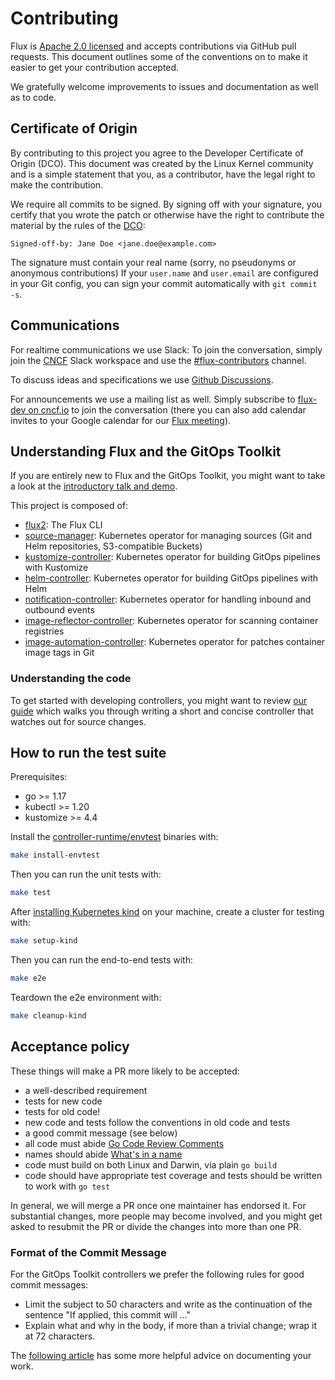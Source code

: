 # Contributing

Flux is [Apache 2.0 licensed](https://github.com/fluxcd/flux2/blob/main/LICENSE) and
accepts contributions via GitHub pull requests. This document outlines
some of the conventions on to make it easier to get your contribution
accepted.

We gratefully welcome improvements to issues and documentation as well as to
code.

## Certificate of Origin

By contributing to this project you agree to the Developer Certificate of
Origin (DCO). This document was created by the Linux Kernel community and is a
simple statement that you, as a contributor, have the legal right to make the
contribution.

We require all commits to be signed. By signing off with your signature, you
certify that you wrote the patch or otherwise have the right to contribute the
material by the rules of the [DCO](DCO):

`Signed-off-by: Jane Doe <jane.doe@example.com>`

The signature must contain your real name
(sorry, no pseudonyms or anonymous contributions)
If your `user.name` and `user.email` are configured in your Git config,
you can sign your commit automatically with `git commit -s`.

## Communications

For realtime communications we use Slack: To join the conversation, simply
join the [CNCF](https://slack.cncf.io/) Slack workspace and use the
[#flux-contributors](https://cloud-native.slack.com/messages/flux-contributors/) channel.

To discuss ideas and specifications we use [Github
Discussions](https://github.com/fluxcd/flux2/discussions).

For announcements we use a mailing list as well. Simply subscribe to
[flux-dev on cncf.io](https://lists.cncf.io/g/cncf-flux-dev)
to join the conversation (there you can also add calendar invites
to your Google calendar for our [Flux
meeting](https://docs.google.com/document/d/1l_M0om0qUEN_NNiGgpqJ2tvsF2iioHkaARDeh6b70B0/view)).

## Understanding Flux and the GitOps Toolkit

If you are entirely new to Flux and the GitOps Toolkit,
you might want to take a look at the [introductory talk and demo](https://www.youtube.com/watch?v=qQBtSkgl7tI).

This project is composed of:

- [flux2](https://github.com/fluxcd/flux2): The Flux CLI
- [source-manager](https://github.com/fluxcd/source-controller): Kubernetes operator for managing sources (Git and Helm repositories, S3-compatible Buckets)
- [kustomize-controller](https://github.com/fluxcd/kustomize-controller): Kubernetes operator for building GitOps pipelines with Kustomize
- [helm-controller](https://github.com/fluxcd/helm-controller): Kubernetes operator for building GitOps pipelines with Helm
- [notification-controller](https://github.com/fluxcd/notification-controller): Kubernetes operator for handling inbound and outbound events
- [image-reflector-controller](https://github.com/fluxcd/image-reflector-controller): Kubernetes operator for scanning container registries
- [image-automation-controller](https://github.com/fluxcd/image-automation-controller): Kubernetes operator for patches container image tags in Git

### Understanding the code

To get started with developing controllers, you might want to review
[our guide](https://fluxcd.io/docs/gitops-toolkit/source-watcher/) which
walks you through writing a short and concise controller that watches out
for source changes.

## How to run the test suite

Prerequisites:

* go >= 1.17
* kubectl >= 1.20
* kustomize >= 4.4

Install the [controller-runtime/envtest](https://github.com/kubernetes-sigs/controller-runtime/tree/master/tools/setup-envtest) binaries with:

```bash
make install-envtest
```

Then you can run the unit tests with:

```bash
make test
```

After [installing Kubernetes kind](https://kind.sigs.k8s.io/docs/user/quick-start#installation) on your machine,
create a cluster for testing with:

```bash
make setup-kind
```

Then you can run the end-to-end tests with:

```bash
make e2e
```

Teardown the e2e environment with:

```bash
make cleanup-kind
```

## Acceptance policy

These things will make a PR more likely to be accepted:

- a well-described requirement
- tests for new code
- tests for old code!
- new code and tests follow the conventions in old code and tests
- a good commit message (see below)
- all code must abide [Go Code Review Comments](https://github.com/golang/go/wiki/CodeReviewComments)
- names should abide [What's in a name](https://talks.golang.org/2014/names.slide#1)
- code must build on both Linux and Darwin, via plain `go build`
- code should have appropriate test coverage and tests should be written
  to work with `go test`

In general, we will merge a PR once one maintainer has endorsed it.
For substantial changes, more people may become involved, and you might
get asked to resubmit the PR or divide the changes into more than one PR.

### Format of the Commit Message

For the GitOps Toolkit controllers we prefer the following rules for good commit messages:

- Limit the subject to 50 characters and write as the continuation
  of the sentence "If applied, this commit will ..."
- Explain what and why in the body, if more than a trivial change;
  wrap it at 72 characters.

The [following article](https://chris.beams.io/posts/git-commit/#seven-rules)
has some more helpful advice on documenting your work.
